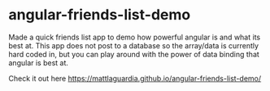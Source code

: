 # angular-friends-list-demo

Made a quick friends list app to demo how powerful angular is and what its best at. This app does not post to a database so the array/data is currently hard coded in, but you can play around with the power of data binding that angular is best at.

Check it out here https://mattlaguardia.github.io/angular-friends-list-demo/
